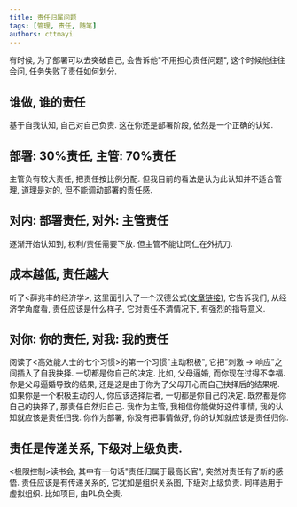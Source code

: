 ```yaml
---
title: 责任归属问题
tags: [管理, 责任, 随笔]
authors: cttmayi
---
```


有时候, 为了部署可以去突破自己, 会告诉他"不用担心责任问题", 这个时候他往往会问, 任务失败了责任如何划分.

## 谁做, 谁的责任
基于自我认知, 自己对自己负责. 这在你还是部署阶段, 依然是一个正确的认知.

## 部署: 30%责任, 主管: 70%责任
主管负有较大责任, 把责任按比例分配. 但我目前的看法是认为此认知并不适合管理, 道理是对的, 但不能调动部署的责任感.

## 对内: 部署责任, 对外: 主管责任
逐渐开始认知到, 权利/责任需要下放. 但主管不能让同仁在外抗刀.

## 成本越低, 责任越大
听了\<薛兆丰的经济学\>, 这里面引入了一个汉德公式([文章链接](http://www.gcsjj.cn/articles/2019/04/19/1555609806795.html)), 它告诉我们, 从经济学角度看, 责任应该是什么样子, 它对责任不清情况下, 有强烈的指导意义.

## 对你: 你的责任, 对我: 我的责任
阅读了\<高效能人士的七个习惯\>的第一个习惯"主动积极", 它把"刺激 -\> 响应"之间插入了自我抉择. 一切都是你自己的决定. 比如, 父母逼婚, 而你现在过得不幸福. 你是父母逼婚导致的结果, 还是这是由于你为了父母开心而自己抉择后的结果呢. 如果你是一个积极主动的人, 你应该选择后者, 一切都是你自己的决定. 既然都是你自己的抉择了, 那责任自然归自己. 
我作为主管, 我相信你能做好这件事情, 我的认知就应该是责任归我. 
你作为部署, 你没有把事情做好, 你的认知就应该是责任归你.

## 责任是传递关系, 下级对上级负责.
\<极限控制\>读书会, 其中有一句话"责任归属于最高长官", 突然对责任有了新的感悟. 责任应该是有传递关系的, 它犹如是组织关系图, 下级对上级负责.  同样适用于虚拟组织. 比如项目, 由PL负全责.
